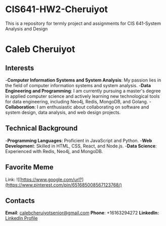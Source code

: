 # CIS641-HW2-Cheruiyot
This is a repository for termly project and assignments for CIS 641-System Analysis and Design
# Caleb Cheruiyot
## Interests
-**Computer Information Systems and System Analysis**: My passion lies in the field of computer information systems and system analysis.
-**Data Engineering and Programming**: I am currently pursuing a master's degree in applied computer science and actively learning new technological tools for data engineering, including Neo4j, Redis, MongoDB, and Golang.
-**Collaboration**: I am enthusiastic about collaborating on software and system design, data analysis, and web design projects.
## Technical Background
-**Programming Languages**: Proficient in JavaScript and Python.
-**Web Developmen**t: Skilled in HTML, CSS, React, and Node.js.
-**Data Science**: Experienced with Redis, Neo4j, and MongoDB.
## Favorite Meme
Link: ![[https://www.google.com/url?](https://www.pinterest.com/pin/651685008567123768/)
## Contacts
**Email**: calebcheruiyotsenior@gmail.com
**Phone**: +16163294272
**LinkedIn:** [LinkedIn Profile](https://www.linkedin.com/in/caleb-cheruiyot)

